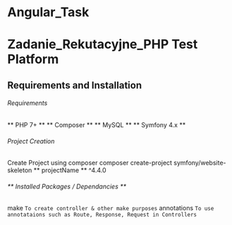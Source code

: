 # Angular_Task
# Zadanie_Rekutacyjne_PHP Test Platform

## Requirements and Installation
    
###### Requirements
** PHP 7+ **
** Composer **
** MySQL **
** Symfony 4.x **

###### Project Creation

Create Project using composer
            composer create-project symfony/website-skeleton ** projectName ** ^4.4.0

###### ** Installed Packages / Dependancies **
make    `To create controller & other make purposes`
annotations `To use annotataions such as Route, Response, Request in Controllers`
    
